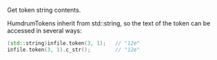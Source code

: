 <span class="snippet-title">Get token string contents.</span>

HumdrumTokens inherit from std::string, so the text of the token
can be accessed in several ways:

```cpp
(std::string)infile.token(3, 1);   // "12e"
infile.token(3, 1).c_str();        // "12e"
```

